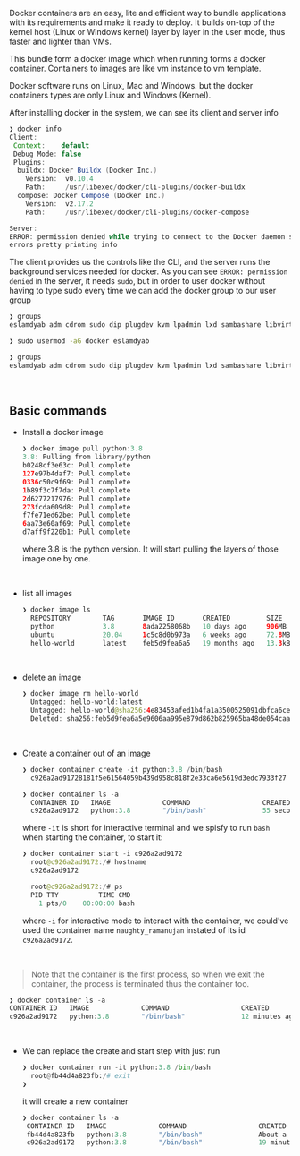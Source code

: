 Docker containers are an easy, lite and efficient way to bundle applications with its requirements and make it ready to deploy. 
It builds on-top of the kernel host (Linux or Windows kernel) layer by layer in the user mode, thus faster and lighter than VMs.

This bundle form a docker image which when running forms a docker container. 
Containers to images are like vm instance to vm template.

Docker software runs on Linux, Mac and Windows. but the docker containers types are only Linux and Windows (Kernel).

After installing docker in the system, we can see its client and server info
```java
❯ docker info
Client:
 Context:    default
 Debug Mode: false
 Plugins:
  buildx: Docker Buildx (Docker Inc.)
    Version:  v0.10.4
    Path:     /usr/libexec/docker/cli-plugins/docker-buildx
  compose: Docker Compose (Docker Inc.)
    Version:  v2.17.2
    Path:     /usr/libexec/docker/cli-plugins/docker-compose

Server:
ERROR: permission denied while trying to connect to the Docker daemon socket at unix:///var/run/docker.sock: Get "http://%2Fvar%2Frun%2Fdocker.sock/v1.24/info": dial unix /var/run/docker.sock: connect: permission denied
errors pretty printing info
```
The client provides us the controls like the CLI, and the server runs the background services needed for docker.
As you can see `ERROR: permission denied` in the server, it needs `sudo`, but in order to user docker without having to type sudo every time we can add the docker group to our user group 
```bash
❯ groups
eslamdyab adm cdrom sudo dip plugdev kvm lpadmin lxd sambashare libvirt

❯ sudo usermod -aG docker eslamdyab

❯ groups
eslamdyab adm cdrom sudo dip plugdev kvm lpadmin lxd sambashare libvirt docker
```


<br>

## Basic commands
- Install a docker image
	```java
	❯ docker image pull python:3.8
	3.8: Pulling from library/python
	b0248cf3e63c: Pull complete 
	127e97b4daf7: Pull complete 
	0336c50c9f69: Pull complete 
	1b89f3c7f7da: Pull complete 
	2d6277217976: Pull complete 
	273fcda609d8: Pull complete 
	f7fe71ed62be: Pull complete 
	6aa73e60af69: Pull complete 
	d7aff9f220b1: Pull complete 
    ```
    where 3.8 is the python version. It will start pulling the layers of those image one by one.

<br>

- list all images 
  ```java
  ❯ docker image ls
	REPOSITORY        TAG       IMAGE ID       CREATED         SIZE
	python            3.8       8ada2258068b   10 days ago     906MB
	ubuntu            20.04     1c5c8d0b973a   6 weeks ago     72.8MB
	hello-world       latest    feb5d9fea6a5   19 months ago   13.3kB
  ```

<br>

- delete an image 
  ```java
  ❯ docker image rm hello-world
	Untagged: hello-world:latest
	Untagged: hello-world@sha256:4e83453afed1b4fa1a3500525091dbfca6ce1e66903fd4c01ff015dbcb1ba33e
	Deleted: sha256:feb5d9fea6a5e9606aa995e879d862b825965ba48de054caab5ef356dc6b3412
  ```

<br>

- Create a container out of an image
  ```java
  ❯ docker container create -it python:3.8 /bin/bash
	c926a2ad91728181f5e61564059b439d958c818f2e33ca6e5619d3edc7933f27
  
  ❯ docker container ls -a
	CONTAINER ID   IMAGE             COMMAND                  CREATED          STATUS                    PORTS     NAMES
    c926a2ad9172   python:3.8        "/bin/bash"              55 seconds ago   Created                             naughty_ramanujan 
  ```
  where `-it` is short for interactive terminal and we spisfy to run `bash` when starting the container, to start it:
  ```java
  ❯ docker container start -i c926a2ad9172
	root@c926a2ad9172:/# hostname
	c926a2ad9172

	root@c926a2ad9172:/# ps
    PID TTY          TIME CMD
      1 pts/0    00:00:00 bash
  ```  
  where `-i` for interactive mode to interact with the container, 
  we could've used the container name `naughty_ramanujan` instated of its id `c926a2ad9172`.

<br>

> Note that the container is the first process, so when we exit the container, the process is terminated thus the container too.
```java 
❯ docker container ls -a
CONTAINER ID   IMAGE             COMMAND                  CREATED          STATUS                     PORTS     NAMES
c926a2ad9172   python:3.8        "/bin/bash"              12 minutes ago   Exited (0) 6 seconds ago             naughty_ramanujan
``` 

<br>

- We can replace the create and start step with just run
  ```python
  ❯ docker container run -it python:3.8 /bin/bash
    root@fb44d4a823fb:/# exit
  ❯ 
   ```
   it will create a new container 
   ```python
   ❯ docker container ls -a
	CONTAINER ID   IMAGE             COMMAND                  CREATED              STATUS                     PORTS     NAMES
	fb44d4a823fb   python:3.8        "/bin/bash"              About a minute ago   Exited (0) 9 seconds ago             inspiring_taussig
	c926a2ad9172   python:3.8        "/bin/bash"              19 minutes ago       Exited (0) 7 minutes ago             naughty_ramanujan
   ```
   